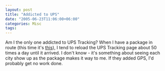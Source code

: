 ```yaml
---
layout: post
title: "Addicted to UPS"
date: "2005-06-23T11:06:00+06:00"
categories: Misc 
tags: 
---
```


Am I the only one addicted to UPS Tracking? When I have a package in route (this time it's <a href="http://www.amazon.com/exec/obidos/tg/detail/-/B0006TI9WG/002-5827188-6427215?%5Fencoding=UTF8&v=glance">this</a>), I tend to reload the UPS Tracking page about 50 times a day until it arrived. I don't know - it's something about seeing each city show up as the package makes it way to me. If they added GPS, I'd probably get no work done.
